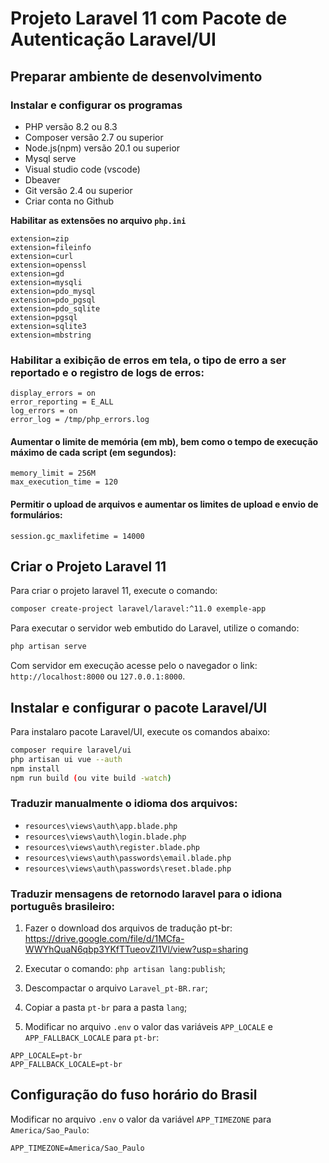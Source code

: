 


# Projeto Laravel 11 com Pacote de Autenticação Laravel/UI

## Preparar ambiente de desenvolvimento

### Instalar e configurar os programas

- PHP versão 8.2 ou 8.3
- Composer versão 2.7 ou superior
- Node.js(npm) versão 20.1 ou superior
- Mysql serve
- Visual studio code (vscode)
- Dbeaver
- Git versão 2.4 ou superior
- Criar conta no Github


**Habilitar as extensões no arquivo `php.ini`**

```
extension=zip
extension=fileinfo
extension=curl
extension=openssl
extension=gd
extension=mysqli
extension=pdo_mysql
extension=pdo_pgsql
extension=pdo_sqlite
extension=pgsql
extension=sqlite3
extension=mbstring

```

### Habilitar a exibição de erros em tela, o tipo de erro a ser reportado e o registro de logs de erros:

````
display_errors = on
error_reporting = E_ALL
log_errors = on
error_log = /tmp/php_errors.log

````

#### Aumentar o limite de memória (em mb), bem como o tempo de execução máximo de cada script (em segundos):

````
memory_limit = 256M
max_execution_time = 120

````



#### Permitir o upload de arquivos e aumentar os limites de upload e envio de formulários:

````
session.gc_maxlifetime = 14000

````
## Criar o Projeto Laravel 11

Para criar o projeto laravel 11, execute o comando:

```bash
composer create-project laravel/laravel:^11.0 exemple-app

```
Para executar o servidor web embutido do Laravel, utilize o comando:

```bash
php artisan serve

```

Com servidor em execução acesse pelo o navegador o link: `http://localhost:8000` ou `127.0.0.1:8000`.

## Instalar e configurar o pacote Laravel/UI

Para instalaro pacote Laravel/UI, execute os comandos abaixo:

```bash
composer require laravel/ui
php artisan ui vue --auth
npm install
npm run build (ou vite build -watch)

```

### Traduzir manualmente o idioma dos arquivos:

- `resources\views\auth\app.blade.php`
- `resources\views\auth\login.blade.php`
- `resources\views\auth\register.blade.php`
- `resources\views\auth\passwords\email.blade.php`
- `resources\views\auth\passwords\reset.blade.php`

### Traduzir mensagens de retornodo laravel para o idiona português brasileiro:

1. Fazer o download dos arquivos de tradução pt-br:
https://drive.google.com/file/d/1MCfa-WWYhQuaN6qbp3YKfTTueovZI1Vl/view?usp=sharing

2. Executar o comando: `php artisan lang:publish`;

3. Descompactar o arquivo `Laravel_pt-BR.rar`;

4. Copiar a pasta `pt-br` para a pasta `lang`;

5. Modificar no arquivo `.env` o valor das variáveis `APP_LOCALE` e `APP_FALLBACK_LOCALE` para `pt-br`: 

```
APP_LOCALE=pt-br
APP_FALLBACK_LOCALE=pt-br

```

##  Configuração do fuso horário do Brasil

Modificar no arquivo `.env` o valor da variável `APP_TIMEZONE` para `America/Sao_Paulo`: 

```
APP_TIMEZONE=America/Sao_Paulo

```